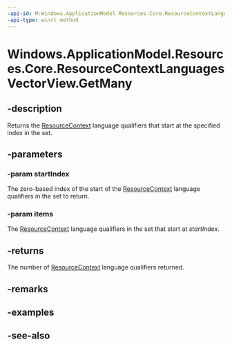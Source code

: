 ----api-id: M:Windows.ApplicationModel.Resources.Core.ResourceContextLanguagesVectorView.GetMany(System.UInt32,System.String[])
-api-type: winrt method
---<!-- Method syntaxpublic uint GetMany(System.UInt32 startIndex, System.String[] items)--># Windows.ApplicationModel.Resources.Core.ResourceContextLanguagesVectorView.GetMany## -descriptionReturns the [ResourceContext](resourcecontext.md) language qualifiers that start at the specified index in the set.## -parameters### -param startIndexThe zero-based index of the start of the [ResourceContext](resourcecontext.md) language qualifiers in the set to return.### -param itemsThe [ResourceContext](resourcecontext.md) language qualifiers in the set that start at *startIndex*.## -returnsThe number of [ResourceContext](resourcecontext.md) language qualifiers returned.## -remarks## -examples## -see-also